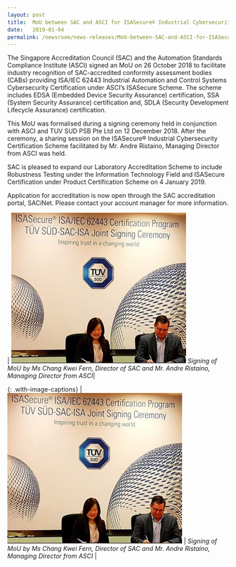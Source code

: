 ```yaml
---
layout: post
title:  MoU between SAC and ASCI for ISASecure® Industrial Cybersecurity Certification Scheme
date:   2019-01-04
permalink: /newsroom/news-releases/MoU-between-SAC-and-ASCI-for-ISASecure®-Industrial-Cybersecurity-Certification-Scheme
---
```


The Singapore Accreditation Council (SAC) and the Automation Standards Compliance Institute (ASCI) signed an MoU on 26 October 2018 to facilitate industry recognition of SAC-accredited conformity assessment bodies (CABs) providing ISA/IEC 62443 Industrial Automation and Control Systems Cybersecurity Certification under ASCI’s ISASecure Scheme.  The scheme includes EDSA (Embedded Device Security Assurance) certification, SSA (System Security Assurance) certification and, SDLA (Security Development Lifecycle Assurance) certification.
 
This MoU was formalised during a signing ceremony held in conjunction with ASCI and TUV SUD PSB Pte Ltd on 12 December 2018. After the ceremony, a sharing session on the ISASecure® Industrial Cybersecurity Certification Scheme facilitated by Mr. Andre Ristaino, Managing Director from ASCI was held.
 
SAC is pleased to expand our Laboratory Accreditation Scheme to include Robustness Testing under the Information Technology Field and ISASecure Certification under Product Certification Scheme on 4 January 2019.
 
Application for accreditation is now open through the SAC accreditation portal, SACiNet. Please contact your account manager for more information.

| ![MOU-ISA.jpg](/images/press-release/photos/MOU-ISA.jpg) _Signing of MoU by Ms Chang Kwei Fern, Director of SAC and Mr. Andre Ristaino, Managing Director from ASCI_|

{: .with-image-captions}
| ![MOU-ISA.jpg](/images/press-release/photos/MOU-ISA.jpg) | _Signing of MoU by Ms Chang Kwei Fern, Director of SAC and Mr. Andre Ristaino, Managing Director from ASCI_ |
